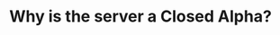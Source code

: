 ---
layout: faq
title: "Why is the server a Closed Alpha?"
image: /assets/faq/whitelist.png
permalink: /faq/whitelist
type: faq
preview-text: | 
  There are multiple reasons why the server is in a closed alpha state, listed here are the major ones that led to the decision to make the server a closed alpha.
main-text: | 
  There are multiple reasons why the server is in a closed alpha state, listed here are the major ones that led to the decision to make the server a closed alpha.

  - Currently, we don't have enough moderators to handle the server in a public enviornment. We also still need to work on all the tools for said moderators.

  - The code for the server is still very unstable, there are plenty of bugs and issues that you **will** run into when playing the server in its current state.

  - Cheaters were a major issue before we decided to move to a closed alpha, showing up every few hours. We do not have enough moderators or a proper system for reporting said cheaters.

  - Many features are still not completed at the moment, for example the newer menu system is still very incomplete and lacks a lot of options.

  You can see the original blogpost about the server going into a closed alpha [here](../blog/where-has-lem-been).

  ### When will it go public again?

  With the development team being pretty small, it will take a long time to deal with all of these issues. We hope once its ready to go public again that we can avoid having all the issues we had before.
  
  There is no date that is set in stone for LEM going public, but it will likely either be late 2024 or in 2025.
  
  To clarify, **it does not cost money to join the Closed Alpha.** Joining the server's Patreon simply lets you skip the waiting line to join. If you are interested in joining, you can see more at the [Join page](../join).

  # Notice
  
  ### LEM is currently temporarily public! More information [Here](../blog/late-christmas)
markdown: true
---